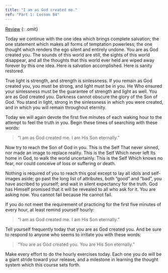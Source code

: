 ```yaml
---
title: "I am as God created me."
ref: "Part 1: Lesson 94"
---
```


<a class="hide-review" href="/acim/workbook/l112/#l094">Review</a>
{: .omit}

Today we continue with the one idea which brings complete salvation; the
one statement which makes all forms of temptation powerless; the one
thought which renders the ego silent and entirely undone. You are as God
created you. The sounds of this world are still, the sights of this
world disappear, and all the thoughts that this world ever held are
wiped away forever by this one idea. Here is salvation accomplished.
Here is sanity restored.

True light is strength, and strength is sinlessness. If you remain as
God created you, you must be strong, and light must be in you. He Who
ensured your sinlessness must be the guarantee of strength and light as
well. You are as God created you. Darkness cannot obscure the glory of
the Son of God. You stand in light, strong in the sinlessness in which
you were created, and in which you will remain throughout eternity.

Today we will again devote the first five minutes of each waking hour to
the attempt to feel the truth in you. Begin these times of searching
with these words:

> “I am as God created me.
> I am His Son eternally.”

Now try to reach the Son of God in you. This is the Self That never
sinned, nor made an image to replace reality. This is the Self Which
never left Its home in God, to walk the world uncertainly. This is the
Self Which knows no fear, nor could conceive of loss or suffering or
death.

Nothing is required of you to reach this goal except to lay all idols
and self-images aside; go past the long list of attributes, both “good”
and “bad”, you have ascribed to yourself; and wait in silent expectancy
for the truth. God has Himself promised that it will be revealed to all
who ask for it. You are asking now. You cannot fail because He cannot
fail.

If you do not meet the requirement of practicing for the first five
minutes of every hour, at least remind yourself hourly:

> “I am as God created me.
> I am His Son eternally.”

Tell yourself frequently today that you are as God created you. And be
sure to respond to anyone who seems to irritate you with these words:

> “You are as God created you.
> You are His Son eternally.”

Make every effort to do the hourly exercises today. Each one you do will
be a giant stride toward your release, and a milestone in learning the
thought system which this course sets forth.

